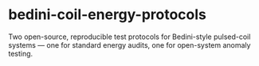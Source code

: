 # bedini-coil-energy-protocols
Two open-source, reproducible test protocols for Bedini-style pulsed-coil systems — one for standard energy audits, one for open-system anomaly testing.
